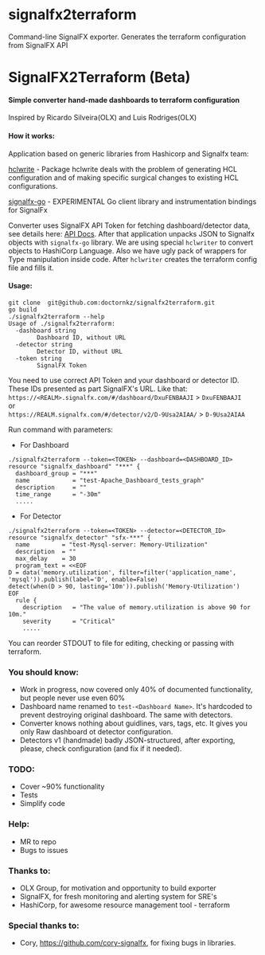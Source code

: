 # signalfx2terraform
Command-line SignalFX exporter. Generates the terraform configuration from SignalFX API
# SignalFX2Terraform (Beta)

#### Simple converter hand-made dashboards to terraform configuration
Inspired by Ricardo Silveira(OLX) and Luis Rodriges(OLX)

#### How it works:
Application based on generic libraries from Hashicorp and Signalfx team:

[hclwrite](https://godoc.org/github.com/hashicorp/hcl2/hclwrite) - Package hclwrite deals with the problem of generating HCL configuration and of making specific surgical changes to existing HCL configurations.

[signalfx-go](https://github.com/signalfx/signalfx-go) - EXPERIMENTAL Go client library and instrumentation bindings for SignalFx

Converter uses SignalFX API Token for fetching dashboard/detector data, see details here: [API Docs](https://developers.signalfx.com/basics/basics_overview.html).
After that application unpacks JSON to Signalfx objects with `signalfx-go` library. We are using special `hclwriter` to convert objects to HashiCorp Language. Also we have ugly pack of wrappers for Type manipulation inside code. After `hclwriter` creates the terraform config file and fills it.      
#### Usage:
```
git clone  git@github.com:doctornkz/signalfx2terraform.git
go build 
./signalfx2terraform --help
Usage of ./signalfx2terraform:
  -dashboard string
        Dashboard ID, without URL
  -detector string
        Detector ID, without URL
  -token string
        SignalFX Token
```
You need to use correct API Token and your dashboard or detector ID. These IDs presented as part SignalFX's URL. 
Like that:\
`https://<REALM>.signalfx.com/#/dashboard/DxuFENBAAJI` > `DxuFENBAAJI`\
or\
`https://REALM.signalfx.com/#/detector/v2/D-9Usa2AIAA/` > `D-9Usa2AIAA`

Run command with parameters:
- For Dashboard
```
./signalfx2terraform --token=<TOKEN> --dashboard=<DASHBOARD_ID>
resource "signalfx_dashboard" "***" {
  dashboard_group = "***"
  name            = "test-Apache_Dashboard_tests_graph"
  description     = ""
  time_range      = "-30m"
  .....
```
- For Detector
```
./signalfx2terraform --token=<TOKEN> --detector=<DETECTOR_ID>
resource "signalfx_detector" "sfx-***" {
  name         = "test-Mysql-server: Memory-Utilization"
  description  = ""
  max_delay    = 30
  program_text = <<EOF
D = data('memory.utilization', filter=filter('application_name', 'mysql')).publish(label='D', enable=False)
detect(when(D > 90, lasting='10m')).publish('Memory-Utilization')
EOF
  rule {
    description   = "The value of memory.utilization is above 90 for 10m."
    severity      = "Critical"
    .....
```
You can reorder STDOUT to file for editing, checking or passing with terraform.

### You should know:
 - Work in progress, now covered only 40% of documented functionality, but people never use even 60%
 - Dashboard name renamed to `test-<Dashboard Name>`. It's hardcoded to prevent destroying original dashboard. The same with detectors.
 - Converter knows nothing about guidlines, vars, tags, etc. It gives you only Raw dashboard ot detector configuration.
 - Detectors v1 (handmade) badly JSON-structured, after exporting, please, check configuration (and fix if it needed). 

### TODO: 
 - Cover ~90% functionality
 - Tests 
 - Simplify code

### Help:
 - MR to repo
 - Bugs to issues

### Thanks to:
 - OLX Group, for motivation and opportunity to build exporter
 - SignalFX, for fresh monitoring and alerting system for SRE's
 - HashiCorp, for awesome resource management tool - terraform

### Special thanks to:
 - Cory, https://github.com/cory-signalfx, for fixing bugs in libraries.
